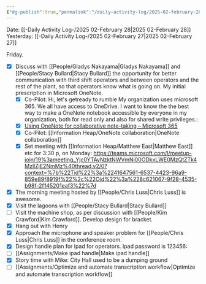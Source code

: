 ```yaml
---
{"dg-publish":true,"permalink":"/daily-activity-log/2025-02-february-28/","noteIcon":"","created":"2025-02-28T08:55:53.793-06:00"}
---
```


Date: [[-Daily Activity Log-/2025 02-February 28\|2025 02-February 28]]
Yesterday: [[-Daily Activity Log-/2025 02-February 27\|2025 02-February 27]]

Friday.

- [x] Discuss with [[People/Gladys Nakayama\|Gladys Nakayama]] and [[People/Stacy Bullard\|Stacy Bullard]] the opportunity for better communication with third shift operators and between operators and the rest of the plant, so that operators know what is going on. My initial prescription in Microsoft OneNote.
	- [x] Co-Pilot: Hi, let's getready to rumble My organization uses microsoft 365. We all have access to OneDrive. I want to know the the best way to make a OneNote notebook accessible by everyone in my organization, both for read only and also for shared write privileges.:
	- [x] [Using OneNote for collaborative note-taking – Microsoft 365](https://www.microsoft.com/en-us/microsoft-365-life-hacks/organization/using-onenote-for-collaborative-note-taking?form=MG0AV3)
	- [x] Co-Pilot: [[Information Heap/OneNote collaboration\|OneNote collaboration]]
	- [x] Set meeting with [[Information Heap/Matthew East\|Matthew East]] etc for 3:30 p, on Monday: https://teams.microsoft.com/l/meetup-join/19%3ameeting_Yjc0YTAyNzktNWVmNi00ODkxLWE0MzQtZTk4MzllZjE2NmMz%40thread.v2/0?context=%7b%22Tid%22%3a%2241647561-6537-4423-96a9-859e89f8919f%22%2c%22Oid%22%3a%228c621067-9f28-4535-b98f-2f145201eaf3%22%7d
- [x] The morning meeting hosted by [[People/Chris Luss\|Chris Luss]] is awesome.
- [x] Visit the lagoons with [[People/Stacy Bullard\|Stacy Bullard]]
- [ ] Visit the machine shop, as per discussion with [[People/Kim Crawford\|Kim Crawford]]. Develop design for bracket.
- [x] Hang out with Henry
- [x] Approach the microphone and speaker problem for [[People/Chris Luss\|Chris Luss]] in the conference room.
- [x] Design handle plan for ipad for operators. Ipad password is 123456: 
- [ ] [[Assignments/Make ipad handle\|Make ipad handle]]
- [x] Story time with Mike: City Hall used to be a dumping ground
- [ ]  [[Assignments/Optimize and automate transcription workflow\|Optimize and automate transcription workflow]] 